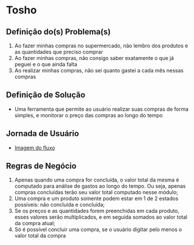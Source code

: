 # Tosho

## Definição do(s) Problema(s)
1. Ao fazer minhas compras no supermercado, não lembro dos produtos e as quantidades que preciso comprar
2. Ao fazer minhas compras, não consigo saber exatamente o que já peguei e o que ainda falta
3. Ao realizar minhas compras, não sei quanto gastei a cada mês nessas compras

## Definição de Solução
- Uma ferramenta que permite ao usuário realizar suas compras de forma simples, e monitorar o preço das compras ao longo do tempo 

## Jornada de Usuário
- [Imagem do fluxo]()

## Regras de Negócio
1. Apenas quando uma compra for concluída, o valor total da mesma é computado para análise de gastos ao longo do tempo. Ou seja, apenas compras concluídas terão seu valor total computado nesse módulo;
2. Uma compra e um produto somente podem estar em 1 de 2 estados possíveis: não concluída e concluída;
3. Se os preços e as quantidades forem preenchidas em cada produto, esses valores serão multiplicados, e em seguida somados ao valor total da compra atual;
4. Só é possível concluir uma compra, se o usuário digitar pelo menos o valor total da compra
